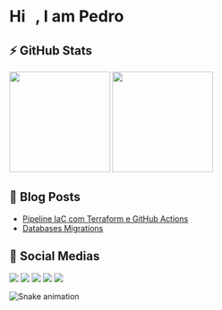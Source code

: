 <h1 align = "justify"> Hi <img src="https://media.giphy.com/media/hvRJCLFzcasrR4ia7z/giphy.gif" width="11px">, I am Pedro</h1>

## ⚡ GitHub Stats
<div>
  <img height="180em" src="https://github-readme-stats.vercel.app/api?username=santospedroh&theme=darcula">
  <img height="180em" src="https://github-readme-stats.vercel.app/api/top-langs/?username=santospedroh&layout=compact&theme=darcula">
</div>

## 📒 Blog Posts
- [Pipeline IaC com Terraform e GitHub Actions](https://dev.to/santospedroh/pipeline-iac-com-terraform-e-github-actions-k3p)
- [Databases Migrations](https://dev.to/santospedroh/databases-migrations-58g9)

## 📱 Social Medias
<div>
  <a href = "mailto: santos.pedroh@gmail.com"><img src="https://img.shields.io/badge/-Gmail-%23EA4335?style=for-the-badge&logo=gmail&logoColor=white" target="_blank"></a>
  <a href="https://dev.to/santospedroh"><img src="https://img.shields.io/badge/dev.to-0A0A0A?style=for-the-badge&logo=dev.to&logoColor=white" target="_blank"></img></a>
  <a href="https://www.linkedin.com/in/santospedroh/" target="_blank"><img src="https://img.shields.io/badge/-LinkedIn-%230077B5?style=for-the-badge&logo=linkedin&logoColor=white" target="_blank"></a>
  <a href="https://www.instagram.com/santospedroh" target="_blank"><img src="https://img.shields.io/badge/-Instagram-%23E4405F?style=for-the-badge&logo=instagram&logoColor=white" target="_blank"></a>
  <a href="https://twitter.com/santospedroh" target="_blank"><img src="https://img.shields.io/badge/Twitter-1DA1F2?style=for-the-badge&logo=twitter&logoColor=white" target="_blank"></a>
</div>

![Snake animation](https://github.com/santospedroh/santospedroh/blob/output/github-contribution-grid-snake.svg)


